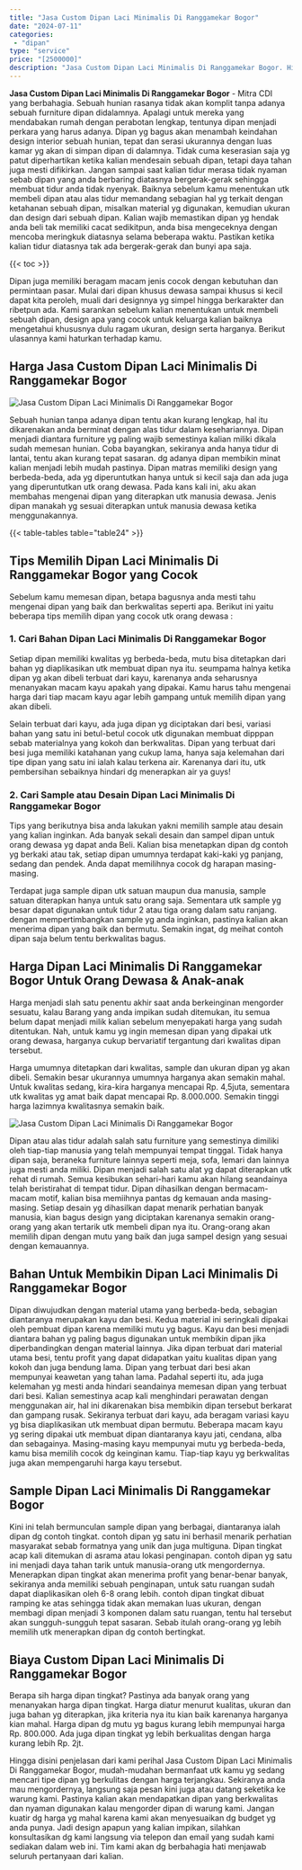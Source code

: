 ```yaml
---
title: "Jasa Custom Dipan Laci Minimalis Di Ranggamekar Bogor"
date: "2024-07-11"
categories:
 - "dipan"
type: "service"
price: "[2500000]"
description: "Jasa Custom Dipan Laci Minimalis Di Ranggamekar Bogor. Hingga disini penjelasan dari kami perihal Jasa Custom Dipan Laci Minimalis Di Ranggamekar Bogor, muda..."
---
```


**Jasa Custom Dipan Laci Minimalis Di Ranggamekar Bogor** - Mitra CDI yang berbahagia. Sebuah hunian rasanya tidak akan komplit tanpa adanya sebuah furniture dipan didalamnya. Apalagi untuk mereka yang mendabakan rumah dengan perabotan lengkap, tentunya dipan menjadi perkara yang harus adanya. Dipan yg bagus akan menambah keindahan design interior sebuah hunian, tepat dan serasi ukurannya dengan luas kamar yg akan di simpan dipan di dalamnya. Tidak cuma keserasian saja yg patut diperhartikan ketika kalian mendesain sebuah dipan, tetapi daya tahan juga mesti difikirkan. Jangan sampai saat kalian tidur merasa tidak nyaman sebab dipan yang anda berbaring diatasnya bergerak-gerak sehingga membuat tidur anda tidak nyenyak. Baiknya sebelum kamu menentukan utk membeli dipan atau alas tidur memandang sebagian hal yg terkait dengan ketahanan sebuah dipan, misalkan material yg digunakan, kemudian ukuran dan design dari sebuah dipan. Kalian wajib memastikan dipan yg hendak anda beli tak memiliki cacat sedikitpun, anda bisa mengeceknya dengan mencoba meringkuk diatasnya selama beberapa waktu. Pastikan ketika kalian tidur diatasnya tak ada bergerak-gerak dan bunyi apa saja.

{{< toc >}}

Dipan juga memiliki beragam macam jenis cocok dengan kebutuhan dan permintaan pasar. Mulai dari dipan khusus dewasa sampai khusus si kecil dapat kita peroleh, muali dari designnya yg simpel hingga berkarakter dan ribetpun ada. Kami sarankan sebelum kalian menentukan untuk membeli sebuah dipan, design apa yang cocok untuk keluarga kalian baiknya mengetahui khususnya dulu ragam ukuran, design serta harganya. Berikut ulasannya kami haturkan terhadap kamu.

## Harga Jasa Custom Dipan Laci Minimalis Di Ranggamekar Bogor

![Jasa Custom Dipan Laci Minimalis Di Ranggamekar Bogor](/images/mebel/dipan-dewasa-003.jpg)

Sebuah hunian tanpa adanya dipan tentu akan kurang lengkap, hal itu dikarenakan anda berminat dengan alas tidur dalam kesehariannya. Dipan menjadi diantara furniture yg paling wajib semestinya kalian miliki dikala sudah memesan hunian. Coba bayangkan, sekiranya anda hanya tidur di lantai, tentu akan kurang tepat sasaran. dg adanya dipan membikin minat kalian menjadi lebih mudah pastinya. Dipan matras memiliki design yang berbeda-beda, ada yg diperuntutkan hanya untuk si kecil saja dan ada juga yang diperuntutkan utk orang dewasa. Pada kans kali ini, aku akan membahas mengenai dipan yang diterapkan utk manusia dewasa. Jenis dipan manakah yg sesuai diterapkan untuk manusia dewasa ketika menggunakannya.

{{< table-tables table="table24" >}}

## Tips Memilih Dipan Laci Minimalis Di Ranggamekar Bogor yang Cocok

Sebelum kamu memesan dipan, betapa bagusnya anda mesti tahu mengenai dipan yang baik dan berkwalitas seperti apa. Berikut ini yaitu beberapa tips memilih dipan yang cocok utk orang dewasa :

### 1\. Cari Bahan Dipan Laci Minimalis Di Ranggamekar Bogor

Setiap dipan memiliki kwalitas yg berbeda-beda, mutu bisa ditetapkan dari bahan yg diaplikasikan utk membuat dipan nya itu. seumpama halnya ketika dipan yg akan dibeli terbuat dari kayu, karenanya anda seharusnya menanyakan macam kayu apakah yang dipakai. Kamu harus tahu mengenai harga dari tiap macam kayu agar lebih gampang untuk memilih dipan yang akan dibeli.

Selain terbuat dari kayu, ada juga dipan yg diciptakan dari besi, variasi bahan yang satu ini betul-betul cocok utk digunakan membuat dipppan sebab materialnya yang kokoh dan berkwalitas. Dipan yang terbuat dari besi juga memiliki katahanan yang cukup lama, hanya saja kelemahan dari tipe dipan yang satu ini ialah kalau terkena air. Karenanya dari itu, utk pembersihan sebaiknya hindari dg menerapkan air ya guys!

### 2\. Cari Sample atau Desain Dipan Laci Minimalis Di Ranggamekar Bogor

Tips yang berikutnya bisa anda lakukan yakni memilih sample atau desain yang kalian inginkan. Ada banyak sekali desain dan sampel dipan untuk orang dewasa yg dapat anda Beli. Kalian bisa menetapkan dipan dg contoh yg berkaki atau tak, setiap dipan umumnya terdapat kaki-kaki yg panjang, sedang dan pendek. Anda dapat memilihnya cocok dg harapan masing-masing.

Terdapat juga sample dipan utk satuan maupun dua manusia, sample satuan diterapkan hanya untuk satu orang saja. Sementara utk sample yg besar dapat digunakan untuk tidur 2 atau tiga orang dalam satu ranjang. dengan mempertimbangkan sample yg anda inginkan, pastinya kalian akan menerima dipan yang baik dan bermutu. Semakin ingat, dg meihat contoh dipan saja belum tentu berkwalitas bagus.

## Harga Dipan Laci Minimalis Di Ranggamekar Bogor Untuk Orang Dewasa & Anak-anak

Harga menjadi slah satu penentu akhir saat anda berkeinginan mengorder sesuatu, kalau Barang yang anda impikan sudah ditemukan, itu semua belum dapat menjadi milik kalian sebelum menyepakati harga yang sudah ditentukan. Nah, untuk kamu yg ingin memesan dipan yang dipakai utk orang dewasa, harganya cukup bervariatif tergantung dari kwalitas dipan tersebut.

Harga umumnya ditetapkan dari kwalitas, sample dan ukuran dipan yg akan dibeli. Semakin besar ukurannya umumnya harganya akan semakin mahal. Untuk kwalitas sedang, kira-kira harganya mencapai Rp. 4,5juta, sementara utk kwalitas yg amat baik dapat mencapai Rp. 8.000.000. Semakin tinggi harga lazimnya kwalitasnya semakin baik.

![Jasa Custom Dipan Laci Minimalis Di Ranggamekar Bogor](/images/mebel/dipan-anak-018-1.jpg)

Dipan atau alas tidur adalah salah satu furniture yang semestinya dimiliki oleh tiap-tiap manusia yang telah mempunyai tempat tinggal. Tidak hanya dipan saja, beraneka furniture lainnya seperti meja, sofa, lemari dan lainnya juga mesti anda miliki. Dipan menjadi salah satu alat yg dapat diterapkan utk rehat di rumah. Semua kesibukan sehari-hari kamu akan hilang seandainya telah beristirahat di tempat tidur. Dipan dihasilkan dengan bermacam-macam motif, kalian bisa memiihnya pantas dg kemauan anda masing-masing. Setiap desain yg dihasilkan dapat menarik perhatian banyak manusia, kian bagus design yang diciptakan karenanya semakin orang-orang yang akan tertarik utk membeli dipan nya itu. Orang-orang akan memilih dipan dengan mutu yang baik dan juga sampel design yang sesuai dengan kemauannya.

## Bahan Untuk Membikin Dipan Laci Minimalis Di Ranggamekar Bogor

Dipan diwujudkan dengan material utama yang berbeda-beda, sebagian diantaranya merupakan kayu dan besi. Kedua material ini seringkali dipakai oleh pembuat dipan karena memiliki mutu yg bagus. Kayu dan besi menjadi diantara bahan yg paling bagus digunakan untuk membikin dipan jika diperbandingkan dengan material lainnya. Jika dipan terbuat dari material utama besi, tentu profit yang dapat didapatkan yaitu kualitas dipan yang kokoh dan juga bendung lama. Dipan yang terbuat dari besi akan mempunyai keawetan yang tahan lama. Padahal seperti itu, ada juga kelemahan yg mesti anda hindari seandainya memesan dipan yang terbuat dari besi. Kalian semestinya acap kali menghindari perawatan dengan menggunakan air, hal ini dikarenakan bisa membikin dipan tersebut berkarat dan gampang rusak. Sekiranya terbuat dari kayu, ada beragam variasi kayu yg bisa diaplikasikan utk membuat dipan bermutu. Beberapa macam kayu yg sering dipakai utk membuat dipan diantaranya kayu jati, cendana, alba dan sebagainya. Masing-masing kayu mempunyai mutu yg berbeda-beda, kamu bisa memilih cocok dg keinginan kamu. Tiap-tiap kayu yg berkwalitas juga akan mempengaruhi harga kayu tersebut.

## Sample Dipan Laci Minimalis Di Ranggamekar Bogor

Kini ini telah bermunculan sample dipan yang berbagai, diantaranya ialah dipan dg contoh tingkat. contoh dipan yg satu ini berhasil menarik perhatian masyarakat sebab formatnya yang unik dan juga multiguna. Dipan tingkat acap kali ditemukan di asrama atau lokasi penginapan. contoh dipan yg satu ini menjadi daya tahan tarik untuk manusia-orang utk mengordernya. Menerapkan dipan tingkat akan menerima profit yang benar-benar banyak, sekiranya anda memiliki sebuah penginapan, untuk satu ruangan sudah dapat diaplikasikan oleh 6-8 orang lebih. contoh dipan tingkat dibuat ramping ke atas sehingga tidak akan memakan luas ukuran, dengan membagi dipan menjadi 3 komponen dalam satu ruangan, tentu hal tersebut akan sungguh-sungguh tepat sasaran. Sebab itulah orang-orang yg lebih memilih utk menerapkan dipan dg contoh bertingkat.

## Biaya Custom Dipan Laci Minimalis Di Ranggamekar Bogor

Berapa sih harga dipan tingkat? Pastinya ada banyak orang yang menanyakan harga dipan tingkat. Harga diatur menurut kualitas, ukuran dan juga bahan yg diterapkan, jika kriteria nya itu kian baik karenanya harganya kian mahal. Harga dipan dg mutu yg bagus kurang lebih mempunyai harga Rp. 800.000. Ada juga dipan tingkat yg lebih berkualitas dengan harga kurang lebih Rp. 2jt.

Hingga disini penjelasan dari kami perihal Jasa Custom Dipan Laci Minimalis Di Ranggamekar Bogor, mudah-mudahan bermanfaat utk kamu yg sedang mencari tipe dipan yg berkulitas dengan harga terjangkau. Sekiranya anda mau mengordernya, langsung saja pesan kini juga atau datang seketika ke warung kami. Pastinya kalian akan mendapatkan dipan yang berkwalitas dan nyaman digunakan kalau mengorder dipan di warung kami. Jangan kuatir dg harga yg mahal karena kami akan menyesuaikan dg budget yg anda punya. Jadi design apapun yang kalian impikan, silahkan konsultasikan dg kami langsung via telepon dan email yang sudah kami sediakan dalam web ini. Tim kami akan dg berbahagia hati menjawab seluruh pertanyaan dari kalian.
